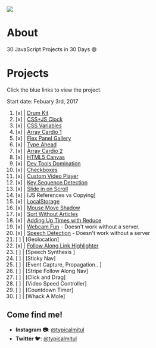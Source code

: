 ![](https://javascript30.com/images/JS3-social-share.png)

# About

30 JavaScript Projects in 30 Days :smile:

# Projects

Click the blue links to view the project. 

Start date: Febuary 3rd, 2017

1.  [x] | [Drum Kit](https://mitul-js30.surge.sh/01%20-%20JavaScript%20Drum%20Kit/index.html)
2.  [x] | [CSS+JS Clock](https://mitul-js30.surge.sh/02%20-%20JS%20+%20CSS%20Clock/index.html)
3.  [x] | [CSS Variables](https://mitul-js30.surge.sh/03%20-%20CSS%20Variables/index.html)
4.  [x] | [Array Cardio 1](https://mitul-js30.surge.sh/04%20-%20Array%20Cardio%20Day%201/index.html)
5.  [x] | [Flex Panel Gallery](https://mitul-js30.surge.sh/05%20-%20Flex%20Panel%20Gallery/index.html)
6.  [x] | [Type Ahead](https://mitul-js30.surge.sh/06%20-%20Type%20Ahead/index.html)
7.  [x] | [Array Cardio 2](https://mitul-js30.surge.sh/07%20-%20Array%20Cardio%20Day%202/index.html)
8.  [x] | [HTML5 Canvas](https://mitul-js30.surge.sh/08%20-%20Fun%20with%20HTML5%20Canvas/index.html)
9.  [x] | [Dev Tools Domination](https://mitul-js30.surge.sh/09%20-%20Dev%20Tools%20Domination/index.html)
10. [x] | [Checkboxes](https://mitul-js30.surge.sh/10%20-%20Hold%20Shift%20and%20Check%20Checkboxes/index.html)
11. [x] | [Custom Video Player](https://mitul-js30.surge.sh/11%20-%20Custom%20Video%20Player/index.html)
12. [x] | [Key Sequence Detection](http://mitul-js30.surge.sh/12%20-%20Key%20Sequence%20Detection/index.html)
13. [x] | [Slide in on Scroll](http://mitul-js30.surge.sh/13%20-%20Slide%20in%20on%20Scroll/index.html)
14. [x] | [JS References vs Copying]
15. [x] | [LocalStorage](http://mitul-js30.surge.sh/15%20-%20LocalStorage/index.html)
16. [x] | [Mouse Move Shadow](http://mitul-js30.surge.sh/16%20-%20Mouse%20Move%20Shadow/index.html)
17. [x] | [Sort Without Articles](http://mitul-js30.surge.sh/17%20-%20Sort%20Without%20Articles/index.html)
18. [x] | [Adding Up Times with Reduce](http://mitul-js30.surge.sh/18%20-%20Adding%20Up%20Times%20with%20Reduce/index.html)
19. [x] | [Webcam Fun](http://mitul-js30.surge.sh/19%20-%20Webcam%20Fun/index.html) - Doesn't work without a server.
20. [x] | [Speech Detection](http://mitul-js30.surge.sh/20%20-%20Speech%20Detection/index.html) - Doesn't work without a server
21. [ ] | [Geolocation]
22. [x] | [Follow Along Link Highlighter](http://mitul-js30.surge.sh/22%20-%20Follow%20Along%20Link%20Highlighter/index.html)
23. [ ] | [Speech Synthesis ]
24. [ ] | [Sticky Nav]
25. [ ] | [Event Capture, Propagation.. ]
26. [ ] | [Stripe Follow Along Nav]
27. [ ] | [Click and Drag]
28. [ ] | [Video Speed Controller]
29. [ ] | [Countdown Timer]
30. [ ] | [Whack A Mole]

## Come find me!

* **Instagram :camera:**: [@typicalmitul](https://instagram.com/typicalmitul)
* **Twitter :bird:**: [@typicalmitul](https://twitter.com/typicalmitul)